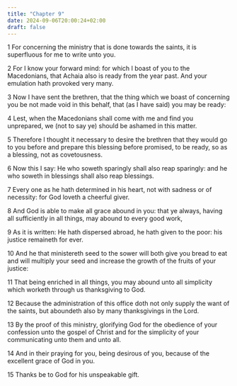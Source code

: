 ```yaml
---
title: "Chapter 9"
date: 2024-09-06T20:00:24+02:00
draft: false
---
```



1 For concerning the ministry that is done towards the saints, it is superfluous for me to write unto you.

2 For I know your forward mind: for which I boast of you to the Macedonians, that Achaia also is ready from the year past. And your emulation hath provoked very many.

3 Now I have sent the brethren, that the thing which we boast of concerning you be not made void in this behalf, that (as I have said) you may be ready:

4 Lest, when the Macedonians shall come with me and find you unprepared, we (not to say ye) should be ashamed in this matter.

5 Therefore I thought it necessary to desire the brethren that they would go to you before and prepare this blessing before promised, to be ready, so as a blessing, not as covetousness.

6 Now this I say: He who soweth sparingly shall also reap sparingly: and he who soweth in blessings shall also reap blessings.

7 Every one as he hath determined in his heart, not with sadness or of necessity: for God loveth a cheerful giver.

8 And God is able to make all grace abound in you: that ye always, having all sufficiently in all things, may abound to every good work,

9 As it is written: He hath dispersed abroad, he hath given to the poor: his justice remaineth for ever.

10 And he that ministereth seed to the sower will both give you bread to eat and will multiply your seed and increase the growth of the fruits of your justice:

11 That being enriched in all things, you may abound unto all simplicity which worketh through us thanksgiving to God.

12 Because the administration of this office doth not only supply the want of the saints, but aboundeth also by many thanksgivings in the Lord.

13 By the proof of this ministry, glorifying God for the obedience of your confession unto the gospel of Christ and for the simplicity of your communicating unto them and unto all.

14 And in their praying for you, being desirous of you, because of the excellent grace of God in you.

15 Thanks be to God for his unspeakable gift.


